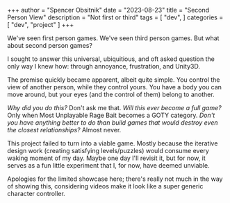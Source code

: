 +++
author = "Spencer Obsitnik"
date = "2023-08-23"
title = "Second Person View"
description = "Not first or third"
tags = [
  "dev",
]
categories = [
    "dev",
    "project"
]
+++

We've seen first person games.  We've seen third person games.  But what about second person games?

I sought to answer this universal, ubiquitious, and oft asked question the only way I knew how: through annoyance, frustration, and Unity3D.

The premise quickly became apparent, albeit quite simple.  You control the view of another person, while they control yours.  You have a body you can move around, but your eyes (and the control of them) belong to another.

*Why did you do this?*  Don't ask me that.
*Will this ever become a full game?*  Only when Most Unplayable Rage Bait becomes a GOTY category.
*Don't you have anything better to do than build games that would destroy even the closest relationships?*  Almost never.

This project failed to turn into a viable game.  Mostly because the iterative design work (creating satisfying levels/puzzles) would consume every waking moment of my day.  Maybe one day I'll revisit it, but for now, it serves as a fun little experiment that I, for now, have deemed unviable.

Apologies for the limited showcase here; there's really not much in the way of showing this, considering videos make it look like a super generic character controller.